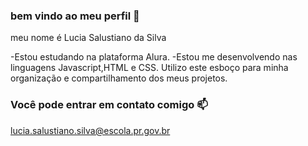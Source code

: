 ### bem vindo ao meu perfil 🥶  

meu nome é Lucia Salustiano da Silva

-Estou estudando na plataforma Alura.
-Estou me desenvolvendo nas linguagens Javascript,HTML e CSS.
Utilizo este esboço para minha organização e compartilhamento dos meus projetos.

### Você pode entrar em contato comigo 📫 
lucia.salustiano.silva@escola.pr.gov.br


